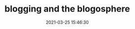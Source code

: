 ---
date: 2021-03-25 15:46:30
link:
  source: pocket
  source_url: https://getpocket.com
  text: blogging and the blogosphere
  url: https://blog.ayjay.org/blogging-and-the-blogosphere/
source: pocket
syndicated:
- type: pocket
  url: https://blog.ayjay.org/blogging-and-the-blogosphere/
- type: mastodon
  url: https://mastodon.technology/users/roytang/statuses/105951226452216866
- type: twitter
  url: https://twitter.com/roytang/statuses/1375112805272068101/
title: blogging and the blogosphere
---